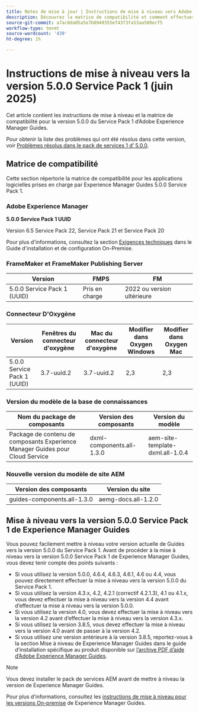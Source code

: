 ```yaml
---
title: Notes de mise à jour | Instructions de mise à niveau vers Adobe Experience Manager Guides 5.0.0 Service Pack 1
description: Découvrez la matrice de compatibilité et comment effectuer une mise à niveau vers la version 5.0.0 Service Pack 1 d’Adobe Experience Manager Guides.
source-git-commit: a7ac0da05a5e7b0949355ef43f3fa53aa509ecf5
workflow-type: tm+mt
source-wordcount: '439'
ht-degree: 1%

---
```


# Instructions de mise à niveau vers la version 5.0.0 Service Pack 1 (juin 2025)

Cet article contient les instructions de mise à niveau et la matrice de compatibilité pour la version 5.0.0 du Service Pack 1 d’Adobe Experience Manager Guides.

Pour obtenir la liste des problèmes qui ont été résolus dans cette version, voir [Problèmes résolus dans le pack de services 1 d’ 5.0.0](../release-info/fixed-issues-5-0-0-sp1.md).

## Matrice de compatibilité

Cette section répertorie la matrice de compatibilité pour les applications logicielles prises en charge par Experience Manager Guides 5.0.0 Service Pack 1.

### Adobe Experience Manager

**5.0.0 Service Pack 1 UUID**

Version 6.5 Service Pack 22, Service Pack 21 et Service Pack 20

Pour plus d&#39;informations, consultez la section [Exigences techniques](../install-guide/download-install-technical-requirements.md) dans le Guide d&#39;installation et de configuration On-Premise.

### FrameMaker et FrameMaker Publishing Server

| Version | FMPS | FM |
| --- | --- | --- |
| 5.0.0 Service Pack 1 (UUID) | Pris en charge | 2022 ou version ultérieure |

### Connecteur D&#39;Oxygène

| Version | Fenêtres du connecteur d&#39;oxygène | Mac du connecteur d&#39;oxygène | Modifier dans Oxygen Windows | Modifier dans Oxygen Mac |
| --- | --- | --- |--- |--- |
| 5.0.0 Service Pack 1 (UUID) | 3.7-uuid.2 | 3.7-uuid.2 | 2,3 | 2,3 |

### Version du modèle de la base de connaissances

| Nom du package de composants | Version des composants | Version du modèle |
|---|---|---|
| Package de contenu de composants Experience Manager Guides pour Cloud Service | dxml-components.all-1.3.0 | aem-site-template-dxml.all-1.0.4 |

### Nouvelle version du modèle de site AEM


| Version des composants | Version du site |
|---|---|
| guides-components.all-1.3.0 | aemg-docs.all-1.2.0 |


## Mise à niveau vers la version 5.0.0 Service Pack 1 de Experience Manager Guides

Vous pouvez facilement mettre à niveau votre version actuelle de Guides vers la version 5.0.0 du Service Pack 1. Avant de procéder à la mise à niveau vers la version 5.0.0 Service Pack 1 de Experience Manager Guides, vous devez tenir compte des points suivants :

- Si vous utilisez la version 5.0.0, 4.6.4, 4.6.3, 4.6.1, 4.6 ou 4.4, vous pouvez directement effectuer la mise à niveau vers la version 5.0.0 du Service Pack 1.
- Si vous utilisez la version 4.3.x, 4.2, 4.2.1 (correctif 4.2.1.3), 4.1 ou 4.1.x, vous devez effectuer la mise à niveau vers la version 4.4 avant d’effectuer la mise à niveau vers la version 5.0.0.
- Si vous utilisez la version 4.0, vous devez effectuer la mise à niveau vers la version 4.2 avant d’effectuer la mise à niveau vers la version 4.3.x.
- Si vous utilisez la version 3.8.5, vous devez effectuer la mise à niveau vers la version 4.0 avant de passer à la version 4.2.
- Si vous utilisez une version antérieure à la version 3.8.5, reportez-vous à la section Mise à niveau de Experience Manager Guides dans le guide d’installation spécifique au produit disponible sur [l’archive PDF d’aide d’Adobe Experience Manager Guides](https://helpx.adobe.com/fr/xml-documentation-for-experience-manager/archive.html).

>[!NOTE]
>
>Vous devez installer le pack de services AEM avant de mettre à niveau la version de Experience Manager Guides.

Pour plus d’informations, consultez les [instructions de mise à niveau pour les versions On-premise](../install-guide/upgrade-xml-documentation.md) de Experience Manager Guides.

